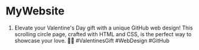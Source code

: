 # MyWebsite
1. Elevate your Valentine's Day gift with a unique GitHub web design! This scrolling circle page, crafted with HTML and CSS, is the perfect way to showcase your love. 💖✨ #ValentinesGift #WebDesign #GitHub
